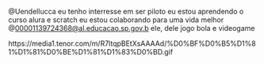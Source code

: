 @Uendellucca
eu tenho interresse em ser piloto
eu estou aprendendo o curso alura e scratch
eu estou colaborando para uma vida melhor
@00001139724368@al.educacao.sp.gov.b
ele, dele
jogo bola e videogame

<!---
Uendellucca/Uendellucca is a ✨ special ✨ repository because its `README.md` (this file) appears on your GitHub profile.
You can click the Preview link to take a look at your changes.
--->https://media1.tenor.com/m/R7ltqpBEtXsAAAAd/%D0%BF%D0%B5%D1%81%D1%81%D0%BE%D1%81%D1%83%D0%BD.gif
